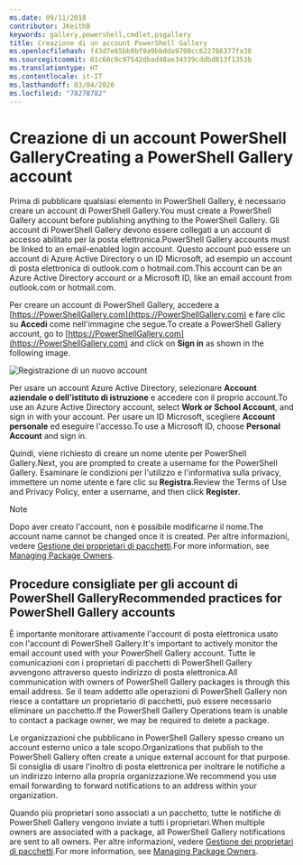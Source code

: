 ```yaml
---
ms.date: 09/11/2018
contributor: JKeithB
keywords: gallery,powershell,cmdlet,psgallery
title: Creazione di un account PowerShell Gallery
ms.openlocfilehash: f43d7e65bb8bf9a9bbdda9790cc622786377fa38
ms.sourcegitcommit: 01c60c0c97542dbad48ae34339cddbd813f1353b
ms.translationtype: HT
ms.contentlocale: it-IT
ms.lasthandoff: 03/04/2020
ms.locfileid: "78278782"
---
```

# <a name="creating-a-powershell-gallery-account"></a><span data-ttu-id="13d2e-103">Creazione di un account PowerShell Gallery</span><span class="sxs-lookup"><span data-stu-id="13d2e-103">Creating a PowerShell Gallery account</span></span>

<span data-ttu-id="13d2e-104">Prima di pubblicare qualsiasi elemento in PowerShell Gallery, è necessario creare un account di PowerShell Gallery.</span><span class="sxs-lookup"><span data-stu-id="13d2e-104">You must create a PowerShell Gallery account before publishing anything to the PowerShell Gallery.</span></span>
<span data-ttu-id="13d2e-105">Gli account di PowerShell Gallery devono essere collegati a un account di accesso abilitato per la posta elettronica.</span><span class="sxs-lookup"><span data-stu-id="13d2e-105">PowerShell Gallery accounts must be linked to an email-enabled login account.</span></span> <span data-ttu-id="13d2e-106">Questo account può essere un account di Azure Active Directory o un ID Microsoft, ad esempio un account di posta elettronica di outlook.com o hotmail.com.</span><span class="sxs-lookup"><span data-stu-id="13d2e-106">This account can be an Azure Active Directory account or a Microsoft ID, like an email account from outlook.com or hotmail.com.</span></span>

<span data-ttu-id="13d2e-107">Per creare un account di PowerShell Gallery, accedere a [https://PowerShellGallery.com](https://PowerShellGallery.com) e fare clic su **Accedi** come nell'immagine che segue.</span><span class="sxs-lookup"><span data-stu-id="13d2e-107">To create a PowerShell Gallery account, go to [https://PowerShellGallery.com](https://PowerShellGallery.com) and click on **Sign in** as shown in the following image.</span></span>

![Registrazione di un nuovo account](media/creating-an-account/CreateAccount-Register.png)

<span data-ttu-id="13d2e-109">Per usare un account Azure Active Directory, selezionare **Account aziendale o dell'istituto di istruzione** e accedere con il proprio account.</span><span class="sxs-lookup"><span data-stu-id="13d2e-109">To use an Azure Active Directory account, select **Work or School Account**, and sign in with your account.</span></span> <span data-ttu-id="13d2e-110">Per usare un ID Microsoft, scegliere **Account personale** ed eseguire l'accesso.</span><span class="sxs-lookup"><span data-stu-id="13d2e-110">To use a Microsoft ID, choose **Personal Account** and sign in.</span></span>

<span data-ttu-id="13d2e-111">Quindi, viene richiesto di creare un nome utente per PowerShell Gallery.</span><span class="sxs-lookup"><span data-stu-id="13d2e-111">Next, you are prompted to create a username for the PowerShell Gallery.</span></span> <span data-ttu-id="13d2e-112">Esaminare le condizioni per l'utilizzo e l'informativa sulla privacy, immettere un nome utente e fare clic su **Registra**.</span><span class="sxs-lookup"><span data-stu-id="13d2e-112">Review the Terms of Use and Privacy Policy, enter a username, and then click **Register**.</span></span>

> [!NOTE]
> <span data-ttu-id="13d2e-113">Dopo aver creato l'account, non è possibile modificarne il nome.</span><span class="sxs-lookup"><span data-stu-id="13d2e-113">The account name cannot be changed once it is created.</span></span> <span data-ttu-id="13d2e-114">Per altre informazioni, vedere [Gestione dei proprietari di pacchetti](managing-package-owners.md).</span><span class="sxs-lookup"><span data-stu-id="13d2e-114">For more information, see [Managing Package Owners](managing-package-owners.md).</span></span>

## <a name="recommended-practices-for-powershell-gallery-accounts"></a><span data-ttu-id="13d2e-115">Procedure consigliate per gli account di PowerShell Gallery</span><span class="sxs-lookup"><span data-stu-id="13d2e-115">Recommended practices for PowerShell Gallery accounts</span></span>

<span data-ttu-id="13d2e-116">È importante monitorare attivamente l'account di posta elettronica usato con l'account di PowerShell Gallery.</span><span class="sxs-lookup"><span data-stu-id="13d2e-116">It's important to actively monitor the email account used with your PowerShell Gallery account.</span></span> <span data-ttu-id="13d2e-117">Tutte le comunicazioni con i proprietari di pacchetti di PowerShell Gallery avvengono attraverso questo indirizzo di posta elettronica.</span><span class="sxs-lookup"><span data-stu-id="13d2e-117">All communication with owners of PowerShell Gallery packages is through this email address.</span></span> <span data-ttu-id="13d2e-118">Se il team addetto alle operazioni di PowerShell Gallery non riesce a contattare un proprietario di pacchetti, può essere necessario eliminare un pacchetto.</span><span class="sxs-lookup"><span data-stu-id="13d2e-118">If the PowerShell Gallery Operations team is unable to contact a package owner, we may be required to delete a package.</span></span>

<span data-ttu-id="13d2e-119">Le organizzazioni che pubblicano in PowerShell Gallery spesso creano un account esterno unico a tale scopo.</span><span class="sxs-lookup"><span data-stu-id="13d2e-119">Organizations that publish to the PowerShell Gallery often create a unique external account for that purpose.</span></span> <span data-ttu-id="13d2e-120">Si consiglia di usare l'inoltro di posta elettronica per inoltrare le notifiche a un indirizzo interno alla propria organizzazione.</span><span class="sxs-lookup"><span data-stu-id="13d2e-120">We recommend you use email forwarding to forward notifications to an address within your organization.</span></span>

<span data-ttu-id="13d2e-121">Quando più proprietari sono associati a un pacchetto, tutte le notifiche di PowerShell Gallery vengono inviate a tutti i proprietari.</span><span class="sxs-lookup"><span data-stu-id="13d2e-121">When multiple owners are associated with a package, all PowerShell Gallery notifications are sent to all owners.</span></span> <span data-ttu-id="13d2e-122">Per altre informazioni, vedere [Gestione dei proprietari di pacchetti](managing-package-owners.md).</span><span class="sxs-lookup"><span data-stu-id="13d2e-122">For more information, see [Managing Package Owners](managing-package-owners.md).</span></span>
